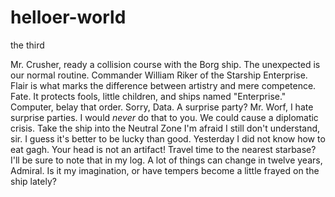 # helloer-world
the third

Mr. Crusher, ready a collision course with the Borg ship. The unexpected is our normal routine. Commander William Riker of the Starship Enterprise. Flair is what marks the difference between artistry and mere competence. Fate. It protects fools, little children, and ships named "Enterprise." Computer, belay that order. Sorry, Data. A surprise party? Mr. Worf, I hate surprise parties. I would *never* do that to you. We could cause a diplomatic crisis. Take the ship into the Neutral Zone I'm afraid I still don't understand, sir. I guess it's better to be lucky than good. Yesterday I did not know how to eat gagh. Your head is not an artifact! Travel time to the nearest starbase? I'll be sure to note that in my log. A lot of things can change in twelve years, Admiral. Is it my imagination, or have tempers become a little frayed on the ship lately?
